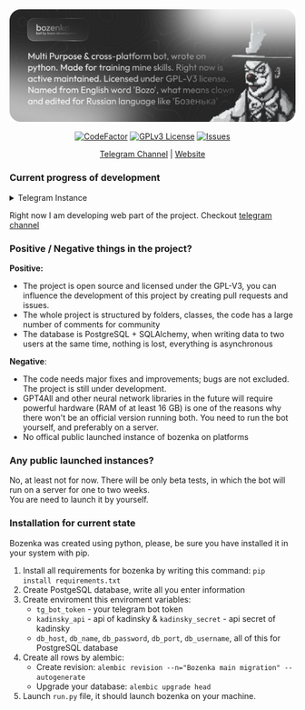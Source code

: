 <div align="center">

<img src="images/header.png">

[![CodeFactor](https://www.codefactor.io/repository/github/kittyneverdies/bozenka/badge)](https://www.codefactor.io/repository/github/kittyneverdies/bozenka)
[![GPLv3 License](https://img.shields.io/badge/License-GPL%20v3-yellow.svg)](https://opensource.org/licenses/)
[![Issues](https://img.shields.io/github/issues-raw/tterb/PlayMusic.svg?maxAge=25000)](https://github.com/kittyneverdies/bozenka/issues)  

[Telegram Channel](https://t.me/bozodevelopment/) | [Website](kittyneverdies.github.io/BozenkaWeb/)


</div>


### Current progress of development

<details><summary>Telegram Instance</summary>

List of features in Telegram instance working right now

- [ ] Group
  - [ ] Administration
    - [x] Ban & Unban commands
    - [x] Mute & Unmute commands
    - [x] Pin & Unpin & Unpin all commands
    - [ ] Bad words & Spam filter
    - [x] Setup command 
    - [x] Welcome message to administrators after adding bot to chat.
    - [x] Work with inline keyboard
  - [x] Work with telegram topics
    - [x] Close & Open Topics
    - [x] Hide general topic
    - [x] Rename topics
    - [x] Work with inline keyboard
  - [x] Users
    - [x] Show information about chat (/info)
    - [x] Welcome messages
    - [x] Generating invites
    - [x] Start command menu (/start)
- [ ] Fun
  - [ ] GPT / LLM / AI generation
    - [x] Libraries 
      - [x] Gpt4All
        - [ ] Memory based support information, does this model can be launched on server
      - [x] Gpt4Free
        - [x] Select Providers & Models
        - [x] Select Models only
        - [ ] Image generation
      - [ ] PyTorch / Diffusers / TenserFlow
        - [ ] Work with custom models
    - [ ] UI
      - [x] Inline keyboard support
      - [ ] Using tutorial.
      - [ ] Regenerate and complete text
      - [ ] Inline image generation
    - [x] Threads and Topic of dialog support (Already by new aiogram)
- [x] Code
  - [x] Logging support
  - [x] Features descriptions
  - [x] Custom Filters
  - [x] Middlewares
  - [x] Database

### This part of project made with

-  [Aiogram python library](https://github.com/aiogram/aiogram) and with their community support.
-  [GPT4Free](https://github.com/xtekky/gpt4free), [Gpt4All](https://github.com/nomic-ai/gpt4all), [SqlAlchemy](https://github.com/sqlalchemy/sqlalchemy/) python libraries
- With our love & your support <3
</details>

Right now I am developing web part of the project. Checkout [telegram channel](https://t.me/bozodevelopment)

### Positive / Negative things in the project?

**Positive:** 
- The project is open source and licensed under the GPL-V3, you can influence the development of this project by creating pull requests and issues.
- The whole project is structured by folders, classes, the code has a large number of comments for community
- The database is PostgreSQL + SQLAlchemy, when writing data to two users at the same time, nothing is lost, everything is asynchronous

**Negative**:
- The code needs major fixes and improvements; bugs are not excluded. The project is still under development.
- GPT4All and other neural network libraries in the future will require powerful hardware (RAM of at least 16 GB) is one of the reasons why there won't be an official version running both. You need to run the bot yourself, and preferably on a server.
- No offical public launched instance of bozenka on platforms

### Any public launched instances?
No, at least not for now. There will be only beta tests, in which the bot will run on a server for one to two weeks. \
You are need to launch it by yourself.

### Installation for current state
Bozenka was created using python, please, be sure you have installed it in your system with pip.

1. Install all requirements for bozenka by writing this command: `pip install requirements.txt`
2. Create PostgeSQL database, write all you enter information
3. Create enviroment this enviroment variables:
    - `tg_bot_token` - your telegram bot token
    - `kadinsky_api` - api of kadinsky & `kadinsky_secret` - api secret of kadinsky
    - `db_host`, `db_name`, `db_password`, `db_port`, `db_username`, all of this for PostgreSQL database
4. Create all rows by alembic:
   - Create revision: `alembic revision --n="Bozenka main migration" --autogenerate`
   - Upgrade your database: `alembic upgrade head`
5. Launch `run.py` file, it should launch bozenka on your machine.

